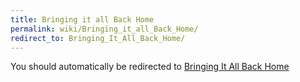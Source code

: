 ```yaml
---
title: Bringing it all Back Home
permalink: wiki/Bringing_it_all_Back_Home/
redirect_to: Bringing_It_All_Back_Home/
---
```


You should automatically be redirected to [Bringing It All Back Home](Bringing_It_All_Back_Home/)
